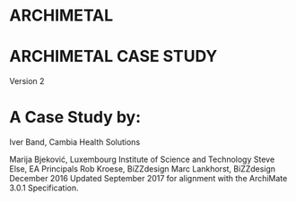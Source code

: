 # ARCHIMETAL

# ARCHIMETAL CASE STUDY
Version 2
# A Case Study by:

Iver Band, Cambia Health Solutions

Marija Bjeković, Luxembourg Institute of Science and Technology
Steve Else, EA Principals
Rob Kroese, BiZZdesign
Marc Lankhorst, BiZZdesign
December 2016
Updated September 2017 for alignment with the ArchiMate 3.0.1 Specification.
